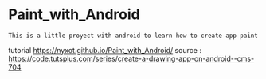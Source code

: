 # Paint_with_Android
	This is a little proyect with android to learn how to create app paint
	
tutorial  https://nyxot.github.io/Paint_with_Android/
source : https://code.tutsplus.com/series/create-a-drawing-app-on-android--cms-704
